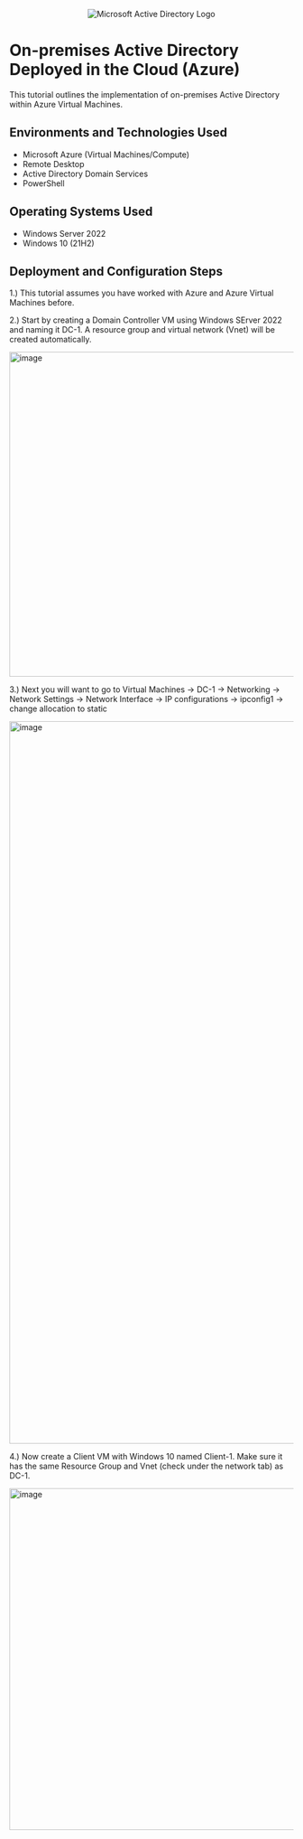 <p align="center">
<img src="https://i.imgur.com/pU5A58S.png" alt="Microsoft Active Directory Logo"/>
</p>

<h1>On-premises Active Directory Deployed in the Cloud (Azure)</h1>
This tutorial outlines the implementation of on-premises Active Directory within Azure Virtual Machines.<br />


<h2>Environments and Technologies Used</h2>

- Microsoft Azure (Virtual Machines/Compute)
- Remote Desktop
- Active Directory Domain Services
- PowerShell

<h2>Operating Systems Used </h2>

- Windows Server 2022
- Windows 10 (21H2)

<h2>Deployment and Configuration Steps</h2>

1.) This tutorial assumes you have worked with Azure and Azure Virtual Machines before.

2.) Start by creating a Domain Controller VM using Windows SErver 2022 and naming it DC-1. A resource group and virtual network (Vnet) will be created automatically.

<p>
  <img width="575" alt="image" src="https://github.com/JacobKnittle/Active-Directory-Install-and-Configure-Using-Azure/assets/124555008/e59ccd23-e903-4875-9517-dcc96879781e">

</p>

3.) Next you will want to go to Virtual Machines -> DC-1 -> Networking -> Network Settings -> Network Interface -> IP configurations -> ipconfig1 -> change allocation to static

<p>
  <img width="1279" alt="image" src="https://github.com/JacobKnittle/Active-Directory-Install-and-Configure-Using-Azure/assets/124555008/525cdb53-af60-4db2-8dbb-85a76fd7f9ff">

</p>

4.) Now create a Client VM with Windows 10 named Client-1. Make sure it has the same Resource Group and Vnet (check under the network tab) as DC-1.

<p>
  <img width="605" alt="image" src="https://github.com/JacobKnittle/Active-Directory-Install-and-Configure-Using-Azure/assets/124555008/4d211d3c-1a67-47f5-9a43-cffb4fbbdc31">
</p>
